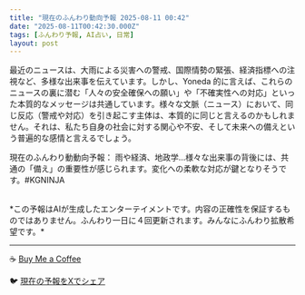 ```yaml
---
title: "現在のふんわり動向予報 2025-08-11 00:42"
date: "2025-08-11T00:42:30.000Z"
tags: [ふんわり予報, AI占い, 日常]
layout: post
---
```


最近のニュースは、大雨による災害への警戒、国際情勢の緊張、経済指標への注視など、多様な出来事を伝えています。しかし、Yoneda 的に言えば、これらのニュースの裏に潜む「人々の安全確保への願い」や「不確実性への対応」といった本質的なメッセージは共通しています。様々な文脈（ニュース）において、同じ反応（警戒や対応）を引き起こす主体は、本質的に同じと言えるのかもしれません。それは、私たち自身の社会に対する関心や不安、そして未来への備えという普遍的な感情と言えるでしょう。


現在のふんわり動動向予報：
雨や経済、地政学…様々な出来事の背後には、共通の「備え」の重要性が感じられます。変化への柔軟な対応が鍵となりそうです。#KGNINJA

<br>
*この予報はAIが生成したエンターテイメントです。内容の正確性を保証するものではありません。ふんわり一日に４回更新されます。みんなにふんわり拡散希望です。*

---
☕️ [Buy Me a Coffee](https://www.buymeacoffee.com/kgninja)

🐦 [現在の予報をXでシェア](https://twitter.com/intent/tweet?text=%E7%8F%BE%E5%9C%A8%E3%81%AE%E3%81%B5%E3%82%93%E3%82%8F%E3%82%8A%E4%BA%88%E5%A0%B1%3A%20%E3%80%8C%E6%9C%80%E8%BF%91%E3%81%AE%E3%83%8B%E3%83%A5%E3%83%BC%E3%82%B9%E3%81%AF%E3%80%81%E5%A4%A7%E9%9B%A8%E3%81%AB%E3%82%88%E3%82%8B%E7%81%BD%E5%AE%B3%E3%81%B8%E3%81%AE%E8%AD%A6%E6%88%92%E3%80%81%E5%9B%BD%E9%9A%9B%E6%83%85%E5%8B%A2%E3%81%AE%E7%B7%8A%E5%BC%B5%E3%80%81%E7%B5%8C%E6%B8%88%E6%8C%87%E6%A8%99%E3%81%B8%E3%81%AE%E6%B3%A8%E8%A6%96%E3%81%AA%E3%81%A9%E3%80%81%E5%A4%9A%E6%A7%98%E3%81%AA%E5%87%BA%E6%9D%A5%E4%BA%8B%E3%82%92%E4%BC%9D%E3%81%88%E3%81%A6%E3%81%84%E3%81%BE%E3%81%99%E3%80%82%E3%80%8D%23KGNINJA%20%E7%B6%9A%E3%81%8D%E3%81%AF%E3%83%96%E3%83%AD%E3%82%B0%E3%81%A7%EF%BC%81%F0%9F%91%87&url=https%3A%2F%2Fkg-ninja.github.io%2FFunwariyoso%2F)
